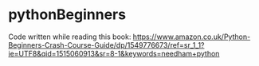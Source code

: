 # pythonBeginners
Code written while reading this book:
https://www.amazon.co.uk/Python-Beginners-Crash-Course-Guide/dp/1549776673/ref=sr_1_1?ie=UTF8&qid=1515060913&sr=8-1&keywords=needham+python

